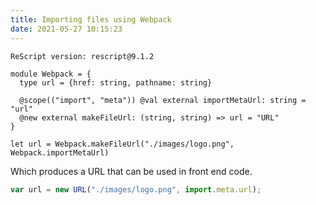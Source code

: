 ```yaml
---
title: Importing files using Webpack
date: 2021-05-27 10:15:23
---
```


```
ReScript version: rescript@9.1.2
```

```res
module Webpack = {
  type url = {href: string, pathname: string}

  @scope(("import", "meta")) @val external importMetaUrl: string = "url"
  @new external makeFileUrl: (string, string) => url = "URL"
}

let url = Webpack.makeFileUrl("./images/logo.png", Webpack.importMetaUrl)
```

Which produces a URL that can be used in front end code.

```js
var url = new URL("./images/logo.png", import.meta.url);
```
